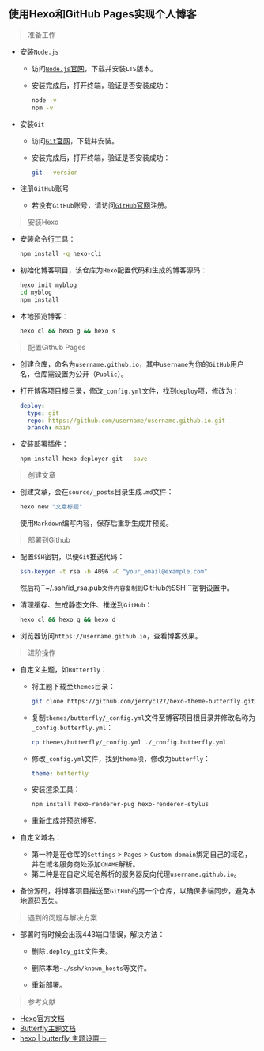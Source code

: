 ## 使用Hexo和GitHub Pages实现个人博客

> 准备工作

* 安装```Node.js```

  * 访问[```Node.js```官网](https://nodejs.org/zh-cn)，下载并安装```LTS```版本。
  * 安装完成后，打开终端，验证是否安装成功：

    ```bash
    node -v
    npm -v
    ```

* 安装```Git```

  * 访问[```Git```官网](https://git-scm.com/downloads)，下载并安装。
  * 安装完成后，打开终端，验证是否安装成功：

    ```bash
    git --version
    ```

* 注册```GitHub```账号

  * 若没有```GitHub```账号，请访问[```GitHub```官网](https://github.com/)注册。

> 安装Hexo

* 安装命令行工具：
  
  ```bash
  npm install -g hexo-cli
  ```

* 初始化博客项目，该仓库为```Hexo```配置代码和生成的博客源码：

  ```bash
  hexo init myblog
  cd myblog
  npm install
  ```

* 本地预览博客：

  ```bash
  hexo cl && hexo g && hexo s
  ```

> 配置Github Pages

* 创建仓库，命名为```username.github.io```，其中```username```为你的```GitHub```用户名，仓库需设置为公开（```Public```）。

* 打开博客项目根目录，修改```_config.yml```文件，找到```deploy```项，修改为：
  
  ```yaml
  deploy:
    type: git
    repo: https://github.com/username/username.github.io.git
    branch: main
  ```

* 安装部署插件：

  ```bash
  npm install hexo-deployer-git --save
  ```

> 创建文章

* 创建文章，会在```source/_posts```目录生成```.md```文件：
  
  ```bash
  hexo new "文章标题"
  ```

  使用```Markdown```编写内容，保存后重新生成并预览。

> 部署到Github

* 配置```SSH```密钥，以便```Git```推送代码：

  ```bash
  ssh-keygen -t rsa -b 4096 -C "your_email@example.com"

  ```
  然后将``~/.ssh/id_rsa.pub```文件内容复制到```GitHub```的```SSH```密钥设置中。

* 清理缓存、生成静态文件、推送到```GitHub```：

  ```bash
  hexo cl && hexo g && hexo d
  ```

* 浏览器访问```https://username.github.io```，查看博客效果。

> 进阶操作

* 自定义主题，如```Butterfly```：

  * 将主题下载至```themes```目录：

    ```bash
    git clone https://github.com/jerryc127/hexo-theme-butterfly.git themes/butterfly
    ```

  * 复制```themes/butterfly/_config.yml```文件至博客项目根目录并修改名称为```_config.butterfly.yml```：
    
    ```bash
    cp themes/butterfly/_config.yml ./_config.butterfly.yml
    ```

  * 修改```_config.yml```文件，找到```theme```项，修改为```butterfly```：

    ```yaml
    theme: butterfly
    ``` 

  * 安装渲染工具：

    ```bash
    npm install hexo-renderer-pug hexo-renderer-stylus
    ```
  
  * 重新生成并预览博客.

* 自定义域名：

  * 第一种是在仓库的```Settings``` > ```Pages``` > ```Custom domain```绑定自己的域名，并在域名服务商处添加```CNAME```解析。
  * 第二种是在自定义域名解析的服务器反向代理```username.github.io```。

* 备份源码，将博客项目推送至```GitHub```的另一个仓库，以确保多端同步，避免本地源码丢失。

> 遇到的问题与解决方案

* 部署时有时候会出现443端口错误，解决方法：

  * 删除```.deploy_git```文件夹。

  * 删除本地```~./ssh/known_hosts```等文件。

  * 重新部署。

> 参考文献

* [Hexo官方文档](https://hexo.io/zh-cn/docs/)
* [Butterfly主题文档](https://butterfly.js.org/)
* [hexo | butterfly 主题设置一](https://www.wzhecnu.cn/2021/07/22/blog/hexo-02-zhu-ti-mei-hua/)